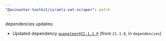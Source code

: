 ```yaml
---
"@accounter-toolkit/israeli-vat-scraper": patch
---
```

dependencies updates:
  - Updated dependency [`puppeteer@21.1.1` ↗︎](https://www.npmjs.com/package/puppeteer/v/21.1.1) (from `21.1.0`, in `dependencies`)

